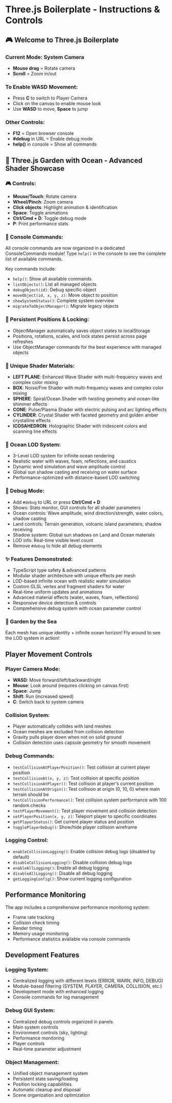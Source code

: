 # Three.js Boilerplate - Instructions & Controls

## 🎮 Welcome to Three.js Boilerplate

### Current Mode: System Camera
- **Mouse drag** = Rotate camera
- **Scroll** = Zoom in/out

### To Enable WASD Movement:
- Press **C** to switch to Player Camera
- Click on the canvas to enable mouse look
- Use **WASD** to move, **Space** to jump

### Other Controls:
- **F12** = Open browser console
- **#debug** in URL = Enable debug mode
- **help()** in console = Show all commands

## 🚀 Three.js Garden with Ocean - Advanced Shader Showcase

### 🎮 Controls:
- **Mouse/Touch**: Rotate camera
- **Wheel/Pinch**: Zoom camera
- **Click objects**: Highlight animation & identification
- **Space**: Toggle animations
- **Ctrl/Cmd + D**: Toggle debug mode
- **P**: Print performance stats

### 🔧 Console Commands:

All console commands are now organized in a dedicated ConsoleCommands module!
Type `help()` in the console to see the complete list of available commands.

Key commands include:
- `help()`: Show all available commands
- `listObjects()`: List all managed objects
- `debugObject(id)`: Debug specific object
- `moveObject(id, x, y, z)`: Move object to position
- `showSystemStatus()`: Complete system overview
- `migrateToObjectManager()`: Migrate legacy objects

### 💾 Persistent Positions & Locking:
- ObjectManager automatically saves object states to localStorage
- Positions, rotations, scales, and lock states persist across page refreshes
- Use ObjectManager commands for the best experience with managed objects

### 🎨 Unique Shader Materials:
- **LEFT PLANE**: Enhanced Wave Shader with multi-frequency waves and complex color mixing
- **BOX**: Noise/Fire Shader with multi-frequency waves and complex color mixing
- **SPHERE**: Spiral/Ocean Shader with twisting geometry and ocean-like shimmer effects
- **CONE**: Pulse/Plasma Shader with electric pulsing and arc lighting effects
- **CYLINDER**: Crystal Shader with faceted geometry and golden amber crystalline effects
- **ICOSAHEDRON**: Holographic Shader with iridescent colors and scanning line effects

### 🌊 Ocean LOD System:
- 3-Level LOD system for infinite ocean rendering
- Realistic water with waves, foam, reflections, and caustics
- Dynamic wind simulation and wave amplitude control
- Global sun shadow casting and receiving on water surface
- Performance-optimized with distance-based LOD switching

### 🐛 Debug Mode:
- Add `#debug` to URL or press **Ctrl/Cmd + D**
- Shows: Stats monitor, GUI controls for all shader parameters
- Ocean controls: Wave amplitude, wind direction/strength, water colors, shadow casting
- Land controls: Terrain generation, volcanic island parameters, shadow receiving
- Shadow system: Global sun shadows on Land and Ocean materials
- LOD info: Real-time visible level count
- Remove `#debug` to hide all debug elements

### ✨ Features Demonstrated:
- TypeScript type safety & advanced patterns
- Modular shader architecture with unique effects per mesh
- LOD-based infinite ocean with realistic water simulation
- Custom GLSL vertex and fragment shaders for water
- Real-time uniform updates and animations
- Advanced material effects (water, waves, foam, reflections)
- Responsive device detection & controls
- Comprehensive debug system with ocean parameter control

### 🌿 Garden by the Sea
Each mesh has unique identity + infinite ocean horizon!
Fly around to see the LOD system in action!

## Player Movement Controls

### Player Camera Mode:
- **WASD**: Move forward/left/backward/right
- **Mouse**: Look around (requires clicking on canvas first)
- **Space**: Jump
- **Shift**: Run (increased speed)
- **C**: Switch back to system camera

### Collision System:
- Player automatically collides with land meshes
- Ocean meshes are excluded from collision detection
- Gravity pulls player down when not on solid ground
- Collision detection uses capsule geometry for smooth movement

### Debug Commands:
- `testCollisionAtPlayerPosition()`: Test collision at current player position
- `testCollisionAt(x, y, z)`: Test collision at specific position
- `testCollisionAtPlayer()`: Test collision at player's current position
- `testCollisionAtOrigin()`: Test collision at origin (0, 10, 0) where main terrain should be
- `testCollisionPerformance()`: Test collision system performance with 100 random checks
- `testPlayerMovement()`: Test player movement and collision detection
- `setPlayerPosition(x, y, z)`: Teleport player to specific coordinates
- `getPlayerStatus()`: Get current player status and position
- `togglePlayerDebug()`: Show/hide player collision wireframe

### Logging Control:
- `enableCollisionLogging()`: Enable collision debug logs (disabled by default)
- `disableCollisionLogging()`: Disable collision debug logs
- `enableAllLogging()`: Enable all debug logging
- `disableAllLogging()`: Disable all debug logging
- `getLoggingConfig()`: Show current logging configuration

## Performance Monitoring

The app includes a comprehensive performance monitoring system:
- Frame rate tracking
- Collision check timing
- Render timing
- Memory usage monitoring
- Performance statistics available via console commands

## Development Features

### Logging System:
- Centralized logging with different levels (ERROR, WARN, INFO, DEBUG)
- Module-based filtering (SYSTEM, PLAYER, CAMERA, COLLISION, etc.)
- Development mode with enhanced logging
- Console commands for log management

### Debug GUI System:
- Centralized debug controls organized in panels
- Main system controls
- Environment controls (sky, lighting)
- Performance monitoring
- Player controls
- Real-time parameter adjustment

### Object Management:
- Unified object management system
- Persistent state saving/loading
- Position locking capabilities
- Automatic cleanup and disposal
- Scene organization and optimization 